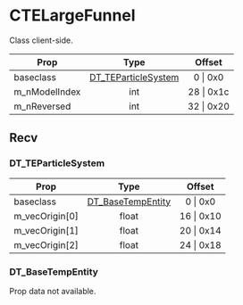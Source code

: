 # CTELargeFunnel

Class client-side.

|Prop|Type|Offset|
|---|:-:|:-:|
|baseclass|[DT_TEParticleSystem](#dt_teparticlesystem)|0 \| 0x0|
|m_nModelIndex|int|28 \| 0x1c|
|m_nReversed|int|32 \| 0x20|

## Recv

### DT_TEParticleSystem

|Prop|Type|Offset|
|---|:-:|:-:|
|baseclass|[DT_BaseTempEntity](#dt_basetempentity)|0 \| 0x0|
|m_vecOrigin[0]|float|16 \| 0x10|
|m_vecOrigin[1]|float|20 \| 0x14|
|m_vecOrigin[2]|float|24 \| 0x18|

### DT_BaseTempEntity

Prop data not available.
